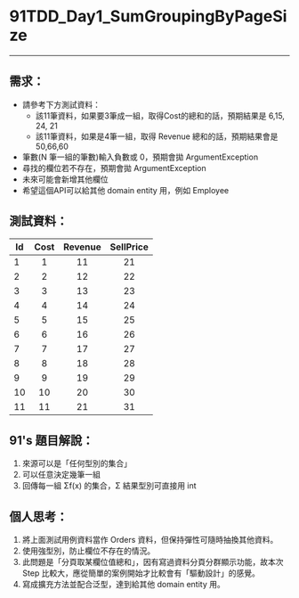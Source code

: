 # 91TDD_Day1_SumGroupingByPageSize

---

## 需求：
- 請參考下方測試資料：  
  - 該11筆資料，如果要3筆成一組，取得Cost的總和的話，預期結果是 6,15, 24, 21  
  - 該11筆資料，如果是4筆一組，取得 Revenue 總和的話，預期結果會是 50,66,60  
- 筆數(N 筆一組的筆數)輸入負數或 0，預期會拋 ArgumentException
- 尋找的欄位若不存在，預期會拋 ArgumentException
- 未來可能會新增其他欄位
- 希望這個API可以給其他 domain entity 用，例如 Employee

## 測試資料：
|Id	| Cost | Revenue | SellPrice |  
|---|:----:|:-------:|:---------:|  
|1	|  1   |    11   |    21     |  
|2	|  2   |    12   |    22     |  
|3	|  3   |    13   |    23     |  
|4	|  4   |    14   |    24     |  
|5	|  5   |    15   |    25     |  
|6	|  6   |    16   |    26     |  
|7	|  7   |    17   |    27     |  
|8	|  8   |    18   |    28     |  
|9	|  9   |    19   |    29     |  
|10	|  10  |    20   |    30     |  
|11	|  11  |    21   |    31     |  

## 91's 題目解說：
1. 來源可以是「任何型別的集合」
2. 可以任意決定幾筆一組
3. 回傳每一組 Σf(x) 的集合，Σ 結果型別可直接用 int

## 個人思考：
1. 將上面測試用例資料當作 Orders 資料，但保持彈性可隨時抽換其他資料。  
2. 使用強型別，防止欄位不存在的情況。  
3. 此問題是「分頁取某欄位值總和」，因有寫過資料分頁分群顯示功能，故本次 Step 比較大，應從簡單的案例開始才比較會有「驅動設計」的感覺。  
4. 寫成擴充方法並配合泛型，達到給其他 domain entity 用。  
